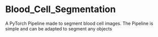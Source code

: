 # Blood_Cell_Segmentation
A PyTorch Pipeline made to segment blood cell images. The Pipeline is simple and can be adapted to segment any objects 
